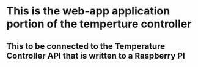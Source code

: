 # This is the web-app application portion of the temperture controller
## This to be connected to the Temperature Controller API that is written to a Raspberry PI
